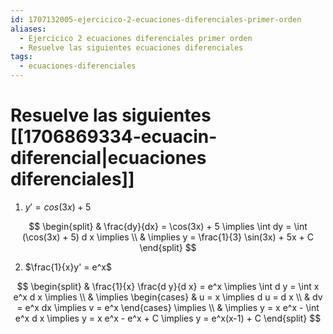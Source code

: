 ```yaml
---
id: 1707132005-ejercicico-2-ecuaciones-diferenciales-primer-orden
aliases:
  - Ejercicico 2 ecuaciones diferenciales primer orden
  - Resuelve las siguientes ecuaciones diferenciales
tags:
  - ecuaciones-diferenciales
---
```


# Resuelve las siguientes [[1706869334-ecuacin-diferencial|ecuaciones diferenciales]]

1. $y' = cos(3x) + 5$

$$
\begin{split}
   & \frac{dy}{dx} = \cos(3x) + 5 \implies \int dy = \int (\cos(3x) + 5) d x \implies \\
   & \implies y = \frac{1}{3} \sin(3x) + 5x + C
\end{split}
$$

2. $\frac{1}{x}y' = e^x$

$$
\begin{split}
    & \frac{1}{x} \frac{d y}{d x} = e^x \implies \int d y = \int x e^x d x \implies \\
    & \implies \begin{cases} & u = x \implies d u = d x \\ & dv = e^x dx \implies v = e^x \end{cases} \implies \\
    & \implies y = x e^x - \int e^x d x \implies y = x e^x - e^x + C \implies y = e^x(x-1) + C
\end{split}
$$
